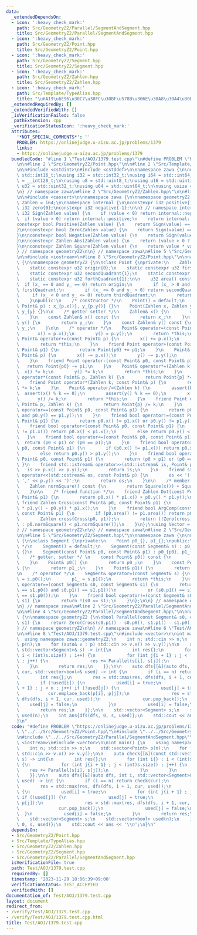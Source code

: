 ```yaml
---
data:
  _extendedDependsOn:
  - icon: ':heavy_check_mark:'
    path: Src/GeometryZ2/Parallel/SegmentAndSegment.hpp
    title: Src/GeometryZ2/Parallel/SegmentAndSegment.hpp
  - icon: ':heavy_check_mark:'
    path: Src/GeometryZ2/Point.hpp
    title: Src/GeometryZ2/Point.hpp
  - icon: ':heavy_check_mark:'
    path: Src/GeometryZ2/Segment.hpp
    title: Src/GeometryZ2/Segment.hpp
  - icon: ':heavy_check_mark:'
    path: Src/GeometryZ2/Zahlen.hpp
    title: Src/GeometryZ2/Zahlen.hpp
  - icon: ':heavy_check_mark:'
    path: Src/Template/TypeAlias.hpp
    title: "\u6A19\u6E96\u30C7\u30FC\u30BF\u578B\u306E\u30A8\u30A4\u30EA\u30A2\u30B9"
  _extendedRequiredBy: []
  _extendedVerifiedWith: []
  _isVerificationFailed: false
  _pathExtension: cpp
  _verificationStatusIcon: ':heavy_check_mark:'
  attributes:
    '*NOT_SPECIAL_COMMENTS*': ''
    PROBLEM: https://onlinejudge.u-aizu.ac.jp/problems/1379
    links:
    - https://onlinejudge.u-aizu.ac.jp/problems/1379
  bundledCode: "#line 1 \"Test/AOJ/1379.test.cpp\"\n#define PROBLEM \"https://onlinejudge.u-aizu.ac.jp/problems/1379\"\
    \n\n#line 2 \"Src/GeometryZ2/Point.hpp\"\n\n#line 2 \"Src/Template/TypeAlias.hpp\"\
    \n\n#include <cstdint>\n#include <cstddef>\n\nnamespace zawa {\n\nusing i16 =\
    \ std::int16_t;\nusing i32 = std::int32_t;\nusing i64 = std::int64_t;\nusing i128\
    \ = __int128_t;\n\nusing u8 = std::uint8_t;\nusing u16 = std::uint16_t;\nusing\
    \ u32 = std::uint32_t;\nusing u64 = std::uint64_t;\n\nusing usize = std::size_t;\n\
    \n} // namespace zawa\n#line 2 \"Src/GeometryZ2/Zahlen.hpp\"\n\n#line 4 \"Src/GeometryZ2/Zahlen.hpp\"\
    \n\n#include <cassert>\n\nnamespace zawa {\n\nnamespace geometryZ2 {\n\nusing\
    \ Zahlen = i64;\n\nnamespace internal {\n\nconstexpr i32 positive{1};\nconstexpr\
    \ i32 zero{0};\nconstexpr i32 negative{-1};\n\n} // namespace internal\n\nconstexpr\
    \ i32 Sign(Zahlen value) {\n    if (value < 0) return internal::negative;\n  \
    \  if (value > 0) return internal::positive;\n    return internal::zero;\n}\n\n\
    constexpr bool Positive(Zahlen value) {\n    return Sign(value) == internal::positive;\n\
    }\n\nconstexpr bool Zero(Zahlen value) {\n    return Sign(value) == internal::zero;\n\
    }\n\nconstexpr bool Negative(Zahlen value) {\n    return Sign(value) == internal::negative;\n\
    }\n\nconstexpr Zahlen Abs(Zahlen value) {\n    return (value > 0 ? value : -value);\n\
    }\n\nconstexpr Zahlen Square(Zahlen value) {\n    return value * value;\n}\n\n\
    } // namespace geometryZ2\n\n} // namespace zawa\n#line 5 \"Src/GeometryZ2/Point.hpp\"\
    \n\n#include <iostream>\n#line 8 \"Src/GeometryZ2/Point.hpp\"\n\nnamespace zawa\
    \ {\n\nnamespace geometryZ2 {\n\nclass Point {\nprivate:\n    Zahlen x_{}, y_{};\n\
    \    static constexpr u32 origin{0};\n    static constexpr u32 firstQuadrant{1};\n\
    \    static constexpr u32 secondQuadrant{1};\n    static constexpr u32 thirdQuadrant{1};\n\
    \    static constexpr u32 forthQuadrant{1};\n\n    u32 area() const {\n      \
    \  if (x_ == 0 and y_ == 0) return origin;\n        if (x_ > 0 and y_ >= 0) return\
    \ firstQuadrant;\n        if (x_ <= 0 and y_ > 0) return secondQuadrant;\n   \
    \     if (x_ < 0 and y_ <= 0) return thirdQuadrant;\n        return forthQuadrant;\n\
    \    }\npublic:\n    /* constructor */\n    Point() = default;\n    Point(const\
    \ Point& p) : x_{p.x()}, y_{p.y()} {}\n    Point(Zahlen x, Zahlen y) : x_{x},\
    \ y_{y} {}\n\n    /* getter setter */\n    Zahlen& x() {\n        return x_;\n\
    \    }\n    const Zahlen& x() const {\n        return x_;\n    }\n    Zahlen&\
    \ y() {\n        return y_;\n    }\n    const Zahlen& y() const {\n        return\
    \ y_;\n    }\n\n    /* operator */\n    Point& operator=(const Point& p) {\n \
    \       x() = p.x();\n        y() = p.y();\n        return *this;\n    }\n   \
    \ Point& operator+=(const Point& p) {\n        x() += p.x();\n        y() += p.y();\n\
    \        return *this;\n    }\n    friend Point operator+(const Point& p0, const\
    \ Point& p1) {\n        return Point{p0} += p1;\n    }\n    Point& operator-=(const\
    \ Point& p) {\n        x() -= p.x();\n        y() -= p.y();\n        return *this;\n\
    \    }\n    friend Point operator-(const Point& p0, const Point& p1) {\n     \
    \   return Point{p0} -= p1;\n    }\n    Point& operator*=(Zahlen k) {\n      \
    \  x() *= k;\n        y() *= k;\n        return *this;\n    }\n    friend Point\
    \ operator*(const Point& p, Zahlen k) {\n        return Point{p} *= k;\n    }\n\
    \    friend Point operator*(Zahlen k, const Point& p) {\n        return Point{p}\
    \ *= k;\n    }\n    Point& operator/=(Zahlen k) {\n        assert(k);\n      \
    \  assert(x() % k == 0);\n        assert(y() % k == 0);\n        x() /= k;\n \
    \       y() /= k;\n        return *this;\n    }\n    friend Point operator/(const\
    \ Point& p, Zahlen k) {\n        return Point{p} /= k;\n    }\n    friend bool\
    \ operator==(const Point& p0, const Point& p1) {\n        return p0.x() == p1.x()\
    \ and p0.y() == p1.y();\n    }\n    friend bool operator!=(const Point& p0, const\
    \ Point& p1) {\n        return p0.x() != p1.x() or p0.y() != p1.y();\n    }\n\
    \    friend bool operator<(const Point& p0, const Point& p1) {\n        if (p0.x()\
    \ != p1.x()) return p0.x() < p1.x();\n        else return p0.y() < p1.y();\n \
    \   }\n    friend bool operator<=(const Point& p0, const Point& p1) {\n      \
    \  return (p0 < p1) or (p0 == p1);\n    }\n    friend bool operator>(const Point&\
    \ p0, const Point& p1) {\n        if (p0.x() != p1.x()) return p0.x() > p1.x();\n\
    \        else return p0.y() > p1.y();\n    }\n    friend bool operator>=(const\
    \ Point& p0, const Point& p1) {\n        return (p0 > p1) or (p0 == p1);\n   \
    \ }\n    friend std::istream& operator>>(std::istream& is, Point& p) {\n     \
    \   is >> p.x() >> p.y();\n        return is;\n    }\n    friend std::ostream&\
    \ operator<<(std::ostream& os, const Point& p) {\n        os << '(' << p.x() <<\
    \ ',' << p.y() << ')';\n        return os;\n    }\n\n    /* member function */\n\
    \    Zahlen normSquare() const {\n        return Square(x()) + Square(y());\n\
    \    }\n\n    /* friend function */\n    friend Zahlen Dot(const Point& p0, const\
    \ Point& p1) {\n        return p0.x() * p1.x() + p0.y() * p1.y();\n    }\n   \
    \ friend Zahlen Cross(const Point& p0, const Point& p1) {\n        return p0.x()\
    \ * p1.y() - p0.y() * p1.x();\n    }\n    friend bool ArgComp(const Point& p0,\
    \ const Point& p1) {\n        if (p0.area() != p1.area()) return p0.area() < p1.area();\n\
    \        Zahlen cross{Cross(p0, p1)};\n        return (!Zero(cross) ? Positive(cross)\
    \ : p0.normSquare() < p1.normSquare());\n    }\n};\nusing Vector = Point;\n\n\
    } // namespace geometryZ2\n\n} // namespace zawa\n#line 2 \"Src/GeometryZ2/Segment.hpp\"\
    \n\n#line 5 \"Src/GeometryZ2/Segment.hpp\"\n\nnamespace zawa {\n\nnamespace geometryZ2\
    \ {\n\nclass Segment {\nprivate:\n    Point p0_{}, p1_{};\npublic:\n    /* constructor\
    \ */\n    Segment() = default;\n    Segment(const Segment& s) : p0_{s.p0_}, p1_{s.p1_}\
    \ {}\n    Segment(const Point& p0, const Point& p1) : p0_{p0}, p1_{p1} {}\n\n\
    \    /* getter, setter */ \n    const Point& p0() const {\n        return p0_;\n\
    \    }\n    Point& p0() {\n        return p0_;\n    }\n    const Point& p1() const\
    \ {\n        return p1_;\n    }\n    Point& p1() {\n        return p1_;\n    }\n\
    \n    /* operator */\n    Segment& operator=(const Segment& s) {\n        p0_\
    \ = s.p0();\n        p1_ = s.p1();\n        return *this;\n    }\n    friend bool\
    \ operator==(const Segment& s0, const Segment& s1) {\n        return (s0.p0()\
    \ == s1.p0() and s0.p1() == s1.p1())\n            or (s0.p1() == s1.p1() and s0.p1()\
    \ == s1.p0());\n    }\n    friend bool operator!=(const Segment& s0, const Segment&\
    \ s1) {\n        return !(s0 == s1);\n    }\n};\n\n} // namespace geometryZ2\n\
    \n} // namespace zawa\n#line 2 \"Src/GeometryZ2/Parallel/SegmentAndSegment.hpp\"\
    \n\n#line 4 \"Src/GeometryZ2/Parallel/SegmentAndSegment.hpp\"\n\nnamespace zawa\
    \ {\n\nnamespace geometryZ2 {\n\nbool Parallel(const Segment& s0, const Segment&\
    \ s1) {\n    return Zero(Cross(s0.p1() - s0.p0(), s1.p1() - s1.p0()));\n}\n\n\
    } // namespace geometryZ2\n\n} // namespace zawa\n#line 6 \"Test/AOJ/1379.test.cpp\"\
    \n\n#line 8 \"Test/AOJ/1379.test.cpp\"\n#include <vector>\n\nint main() {\n  \
    \  using namespace zawa::geometryZ2;\n    int n; std::cin >> n;\n    std::vector<Point>\
    \ p(n);\n    for (auto& v : p) std::cin >> v.x() >> v.y();\n\n    auto check{[&](const\
    \ std::vector<Segment>& s) -> int{\n        int res{};\n        for (int i{} ;\
    \ i < (int)s.size() ; i++) {\n            for (int j{i + 1} ; j < (int)s.size()\
    \ ; j++) {\n                res += Parallel(s[i], s[j]);\n            }\n    \
    \    }\n        return res;\n    }};\n\n    auto dfs{[&](auto dfs, int i, std::vector<Segment>&\
    \ cur, std::vector<bool>& used) -> int {\n        if (i == n) return check(cur);\n\
    \        int res{};\n        res = std::max(res, dfs(dfs, i + 1, cur, used));\n\
    \        if (!used[i]) {\n            used[i] = true;\n            for (int j{i\
    \ + 1} ; j < n ; j++) if (!used[j]) {\n                used[j] = true;\n     \
    \           cur.emplace_back(p[i], p[j]);\n                res = std::max(res,\
    \ dfs(dfs, i + 1, cur, used));\n                cur.pop_back();\n            \
    \    used[j] = false;\n            }\n            used[i] = false;\n        }\n\
    \        return res;\n    }};\n\n    std::vector<Segment> s;\n    std::vector<bool>\
    \ used(n);\n    int ans{dfs(dfs, 0, s, used)};\n    std::cout << ans << '\\n';\n\
    }\n"
  code: "#define PROBLEM \"https://onlinejudge.u-aizu.ac.jp/problems/1379\"\n\n#include\
    \ \"../../Src/GeometryZ2/Point.hpp\"\n#include \"../../Src/GeometryZ2/Segment.hpp\"\
    \n#include \"../../Src/GeometryZ2/Parallel/SegmentAndSegment.hpp\"\n\n#include\
    \ <iostream>\n#include <vector>\n\nint main() {\n    using namespace zawa::geometryZ2;\n\
    \    int n; std::cin >> n;\n    std::vector<Point> p(n);\n    for (auto& v : p)\
    \ std::cin >> v.x() >> v.y();\n\n    auto check{[&](const std::vector<Segment>&\
    \ s) -> int{\n        int res{};\n        for (int i{} ; i < (int)s.size() ; i++)\
    \ {\n            for (int j{i + 1} ; j < (int)s.size() ; j++) {\n            \
    \    res += Parallel(s[i], s[j]);\n            }\n        }\n        return res;\n\
    \    }};\n\n    auto dfs{[&](auto dfs, int i, std::vector<Segment>& cur, std::vector<bool>&\
    \ used) -> int {\n        if (i == n) return check(cur);\n        int res{};\n\
    \        res = std::max(res, dfs(dfs, i + 1, cur, used));\n        if (!used[i])\
    \ {\n            used[i] = true;\n            for (int j{i + 1} ; j < n ; j++)\
    \ if (!used[j]) {\n                used[j] = true;\n                cur.emplace_back(p[i],\
    \ p[j]);\n                res = std::max(res, dfs(dfs, i + 1, cur, used));\n \
    \               cur.pop_back();\n                used[j] = false;\n          \
    \  }\n            used[i] = false;\n        }\n        return res;\n    }};\n\n\
    \    std::vector<Segment> s;\n    std::vector<bool> used(n);\n    int ans{dfs(dfs,\
    \ 0, s, used)};\n    std::cout << ans << '\\n';\n}\n"
  dependsOn:
  - Src/GeometryZ2/Point.hpp
  - Src/Template/TypeAlias.hpp
  - Src/GeometryZ2/Zahlen.hpp
  - Src/GeometryZ2/Segment.hpp
  - Src/GeometryZ2/Parallel/SegmentAndSegment.hpp
  isVerificationFile: true
  path: Test/AOJ/1379.test.cpp
  requiredBy: []
  timestamp: '2023-11-29 18:06:39+09:00'
  verificationStatus: TEST_ACCEPTED
  verifiedWith: []
documentation_of: Test/AOJ/1379.test.cpp
layout: document
redirect_from:
- /verify/Test/AOJ/1379.test.cpp
- /verify/Test/AOJ/1379.test.cpp.html
title: Test/AOJ/1379.test.cpp
---
```

